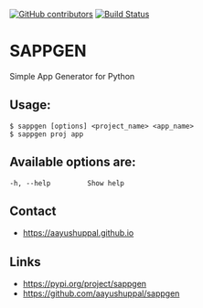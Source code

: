 [![GitHub contributors](https://img.shields.io/github/contributors/aayushuppal/sappgen.svg)](https://github.com/aayushuppal/sappgen/graphs/contributors)
[![Build Status](https://travis-ci.org/aayushuppal/sappgen.svg?branch=master)](https://travis-ci.org/aayushuppal/sappgen)

# SAPPGEN

Simple App Generator for Python


## Usage:
    $ sappgen [options] <project_name> <app_name>
    $ sappgen proj app

## Available options are:
    -h, --help         Show help

## Contact

- https://aayushuppal.github.io

## Links

- https://pypi.org/project/sappgen
- https://github.com/aayushuppal/sappgen

